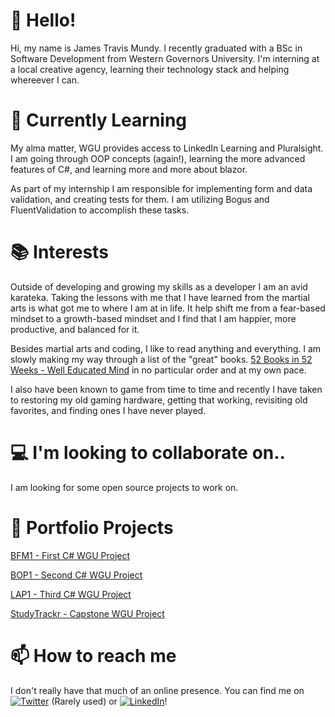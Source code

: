 # 👋 Hello!

Hi, my name is James Travis Mundy. I recently graduated with a BSc in Software Development from Western Governors University. I'm interning at a local creative agency, learning their technology stack and helping whereever I can. 

# 🌱 Currently Learning 

My alma matter, WGU provides access to LinkedIn Learning and Pluralsight. I am going through OOP concepts (again!), learning the more advanced features of C#, and learning more and more about blazor.

As part of my internship I am responsible for implementing form and data validation, and creating tests for them. I am utilizing Bogus and FluentValidation to accomplish these tasks. 

# 📚 Interests 

Outside of developing and growing my skills as a developer I am an avid karateka. Taking the lessons with me that I have learned from the martial arts is what got me to where I am at in life.
It help shift me from a fear-based mindset to a growth-based mindset and I find that I am happier, more productive, and balanced for it.

Besides martial arts and coding, I like to read anything and everything. I am slowly making my way through a list of the "great" books. [52 Books in 52 Weeks - Well Educated Mind](http://www.read52booksin52weeks.com/p/well-educated-mind.html) in no particular order and at my own pace. 

I also have been known to game from time to time and recently I have taken to restoring my old gaming hardware, getting that working, revisiting old favorites, and finding ones I have never played.

# 💻 I'm looking to collaborate on..

I am looking for some open source projects to work on.

# 🚀 Portfolio Projects

[BFM1 - First C# WGU Project](https://github.com/hyp-fu/BFM1) 

[BOP1 - Second C# WGU Project](https://github.com/hyp-fu/BOP1)

[LAP1 - Third C# WGU Project](https://github.com/hyp-fu/LAP1)

[StudyTrackr - Capstone WGU Project](https://github.com/hyp-fu/StudyTrackr)

# 📫 How to reach me
I don't really have that much of an online presence. You can find me on [![Twitter][1.1]][1] (Rarely used) or [![LinkedIn][2.1]][2]!

[1.1]: http://i.imgur.com/wWzX9uB.png
[2.1]: https://raw.githubusercontent.com/MartinHeinz/MartinHeinz/master/linkedin-3-16.png

[1]: https://twitter.com/jamesTM_dev
[2]: https://www.linkedin.com/in/james-t-mundy/


<!---
hyp-fu/hyp-fu is a ✨ special ✨ repository because its `README.md` (this file) appears on your GitHub profile.
You can click the Preview link to take a look at your changes.
--->
